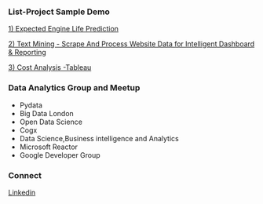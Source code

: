 ### List-Project Sample Demo 

[1) Expected Engine Life Prediction](https://app.powerbi.com/view?r=eyJrIjoiZjRhMjUzM2YtMmI4Ny00MTk2LWE5YzgtN2NjMGE4OTgzMzRmIiwidCI6IjgwMGM1M2Y1LWQwOWQtNGEyNC05NzY1LWVmYzFhMmNhYWMwNyJ9 )

[2) Text Mining - Scrape And Process Website Data for Intelligent Dashboard & Reporting ](https://app.powerbi.com/view?r=eyJrIjoiYzU1ZGYxZDgtZWViMC00Zjg2LWFmOWQtNjhiNGNiZjdlYjdmIiwidCI6IjgwMGM1M2Y1LWQwOWQtNGEyNC05NzY1LWVmYzFhMmNhYWMwNyJ9 )

[3) Cost Analysis -Tableau](https://public.tableau.com/profile/chi4714#!/vizhome/BridgeCostAnalysis_2/Dash_TotalCost )


### Data Analytics Group and Meetup

- Pydata
- Big Data London
- Open Data Science 
- Cogx 
- Data Science,Business intelligence and Analytics
- Microsoft Reactor
- Google Developer Group



### Connect


[ Linkedin ](https://uk.linkedin.com/in/chiogorikeomumu )

